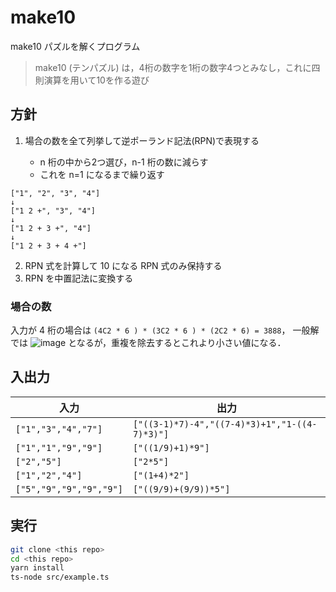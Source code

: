 # make10
make10 パズルを解くプログラム
> make10 (テンパズル) は，4桁の数字を1桁の数字4つとみなし，これに四則演算を用いて10を作る遊び

## 方針
1. 場合の数を全て列挙して逆ポーランド記法(RPN)で表現する

   - n 桁の中から2つ選び，n-1 桁の数に減らす
   - これを n=1 になるまで繰り返す
```
["1", "2", "3", "4"]
↓
["1 2 +", "3", "4"]
↓
["1 2 + 3 +", "4"]
↓
["1 2 + 3 + 4 +"]
```

2. RPN 式を計算して 10 になる RPN 式のみ保持する
3. RPN を中置記法に変換する

### 場合の数
入力が 4 桁の場合は `(4C2 * 6 ) * (3C2 * 6 ) * (2C2 * 6) = 3888`，
一般解では ![image](https://user-images.githubusercontent.com/56746857/142732843-156efad9-d652-49a3-a032-5d69b1b7bc8e.png)
となるが，重複を除去するとこれより小さい値になる．

## 入出力
| 入力                    | 出力                                          |
| ----------------------- | --------------------------------------------- |
| `["1","3","4","7"]`     | `["((3-1)*7)-4","((7-4)*3)+1","1-((4-7)*3)"]` |
| `["1","1","9","9"]`     | `["((1/9)+1)*9"]`                             |
| `["2","5"]`             | `["2*5"]`                                     |
| `["1","2","4"]`         | `["(1+4)*2"]`                                 |
| `["5","9","9","9","9"]` | `["((9/9)+(9/9))*5"]`                         |


## 実行
```sh
git clone <this repo>
cd <this repo>
yarn install
ts-node src/example.ts
```
